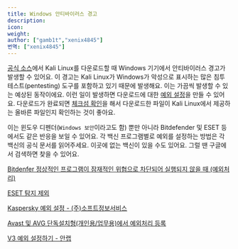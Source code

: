 ```yaml
---
title: Windows 안티바이러스 경고
description:
icon:
weight:
author: ["gamb1t","xenix4845"]
번역: ["xenix4845"]
---
```


[공식 소스](/get-kali/)에서 Kali Linux를 다운로드할 때 Windows 기기에서 안티바이러스 경고가 발생할 수 있어요. 이 경고는 Kali Linux가 Windows가 악성으로 표시하는 많은 침투 테스트(pentesting) 도구를 포함하고 있기 때문에 발생해요. 이는 가끔씩 발생할 수 있는 예상된 동작이에요. 이런 일이 발생하면 다운로드에 대한 [예외 설정](https://support.microsoft.com/ko-kr/windows/windows-%EB%B3%B4%EC%95%88-%EC%95%B1%EC%9D%98-%EB%B0%94%EC%9D%B4%EB%9F%AC%EC%8A%A4-%EB%B0%8F-%EC%9C%84%ED%98%91-%EB%B0%A9%EC%A7%80-1362f4cd-d71a-b52a-0b66-c2820032b65e)을 만들 수 있어요. 다운로드가 완료되면 [체크섬 확인](/docs/introduction/download-official-kali-linux-images/#verifying-your-downloaded-kali-image)을 해서 다운로드한 파일이 Kali Linux에서 제공하는 올바른 파일인지 확인하는 것이 좋아요.

이는 윈도우 디펜더(`Windows 보안`이라고도 함) 뿐만 아니라 Bitdefender 및 ESET 등에서도 같은 반응을 보일 수 있어요. 각 백신 프로그램별로 예외를 설정하는 방법은 각 백신의 공식 문서를 읽어주세요. 이곳에 없는 백신이 있을 수도 있어요. 그럴 땐 구글에서 검색하면 찾을 수 있어요.

[Bitdenfer 정상적인 프로그램이 잠재적인 위협으로 차단되어 실행되지 않을 때 (예외처리)](https://www.bitdefenderkorea.co.kr/support/faq.asp?category=6)

[ESET 탐지 제외](https://help.eset.com/eea/11/ko-KR/idh_detection_exclusions.html)

[Kaspersky 예외 설정 - (주)소프트정보서비스](https://softinfo.co.kr/article/%EC%9E%90%EC%A3%BC-%EB%AC%BB%EB%8A%94-%EC%A7%88%EB%AC%B8/3/1844/)

[Avast 및 AVG 단독설치형(개인용/업무용)에서 예외처리 등록](https://blog.avastkorea.com/1424)

[V3 예외 설정하기 - 안랩](https://ask.ahnlab.com/hc/ko/articles/4403366228633-V3%EC%97%90%EC%84%9C-%EC%A7%84%EB%8B%A8%ED%95%98%EB%8A%94-%ED%8C%8C%EC%9D%BC%EC%9D%84-%EA%B2%80%EC%82%AC-%EC%98%88%EC%99%B8-%EB%8C%80%EC%83%81%EC%9C%BC%EB%A1%9C-%EC%84%A4%EC%A0%95%ED%95%98%EA%B3%A0-%EC%8B%B6%EC%8A%B5%EB%8B%88%EB%8B%A4)